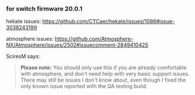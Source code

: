 ### for switch firmware 20.0.1

hekate issues:
https://github.com/CTCaer/hekate/issues/1086#issue-3038243199

atmosphere issues:
https://github.com/Atmosphere-NX/Atmosphere/issues/2502#issuecomment-2849410425

SciresM says:
> **Please note:** You should only use this if you are already comfortable with atmosphere, and don't need help with very basic support issues. There may still be issues I don't know about, even though I fixed the only known issue reported with the QA testing build.

